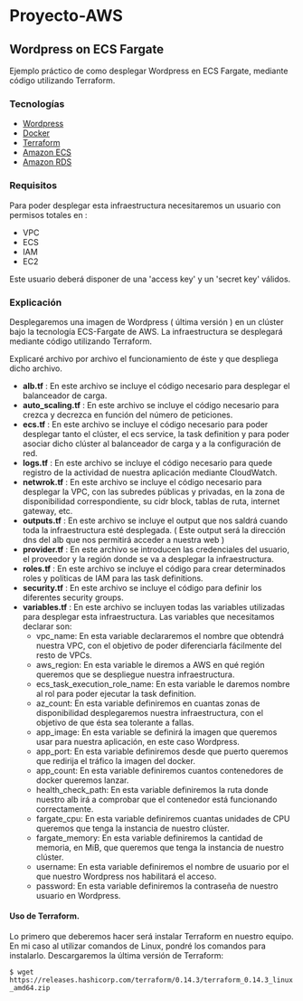 # Proyecto-AWS

## Wordpress on ECS Fargate

Ejemplo práctico de como desplegar Wordpress en ECS Fargate, mediante código utilizando Terraform.

### Tecnologías

* [Wordpress](https://wordpress.org/)
* [Docker](https://www.docker.com/)
* [Terraform](https://www.terraform.io/)
* [Amazon ECS](https://aws.amazon.com/ecs/)
* [Amazon RDS](https://aws.amazon.com/es/rds/)

### Requisitos

Para poder  desplegar esta infraestructura  necesitaremos un usuario con permisos totales en :

- VPC
- ECS
- IAM
- EC2

Este usuario deberá disponer de una 'access key' y un 'secret key' válidos. 


### Explicación

Desplegaremos una imagen de Wordpress ( última versión ) en un clúster bajo la tecnología ECS-Fargate de AWS. La infraestructura se desplegará mediante código utilizando Terraform. 

Explicaré archivo por archivo el funcionamiento de éste y que despliega dicho archivo.

- **alb.tf** : En este archivo se incluye el código necesario para desplegar el balanceador de carga.
- **auto_scaling.tf** : En este archivo se incluye el código necesario para crezca y decrezca en función del número de peticiones.
- **ecs.tf** : En este archivo se incluye el código necesario para poder desplegar tanto el clúster, el ecs service, la task definition y para poder asociar dicho clúster al balanceador de carga y a la configuración de red.
- **logs.tf** : En este archivo se incluye el código necesario para quede registro de la actividad de nuestra aplicación mediante CloudWatch.
- **netwrok.tf** : En este archivo se incluye el código necesario para desplegar la VPC, con las subredes públicas y privadas, en la zona de disponibilidad correspondiente, su cidr block, tablas de ruta, internet gateway, etc.
- **outputs.tf** : En este archivo se incluye el output que nos saldrá cuando toda la infraestructura esté desplegada. ( Este output será la dirección dns del alb que nos      permitirá acceder a nuestra web )
- **provider.tf** : En este archivo se introducen las credenciales del usuario, el proveedor y la región donde se va a desplegar la infraestructura.
- **roles.tf** : En este archivo se incluye el código para crear determinados roles y políticas de IAM para las task definitions.
- **security.tf** : En este archivo se incluye el código para definir los diferentes security groups.
- **variables.tf** : En este archivo se incluyen todas las variables utilizadas para desplegar esta infraestructura. Las variables que necesitamos declarar son:
    - vpc_name: En esta variable declararemos el nombre que obtendrá nuestra VPC, con el objetivo de poder diferenciarla fácilmente del resto de VPCs.
    - aws_region: En esta variable le diremos a AWS en qué región queremos que se despliegue nuestra infraestructura.
    - ecs_task_execution_role_name: En esta variable le daremos nombre al rol para poder ejecutar la task definition.
    - az_count: En esta variable definiremos en cuantas zonas de disponibilidad desplegaremos nuestra infraestructura, con el objetivo de que ésta sea tolerante a fallas.
    - app_image: En esta variable se definirá la imagen que queremos usar para nuestra aplicación, en este caso Wordpress.
    - app_port: En esta variable definiremos desde que puerto queremos que redirija el tráfico la imagen del docker.
    - app_count: En esta variable definiremos cuantos contenedores de docker queremos lanzar.
    - health_check_path: En esta variable definiremos la ruta donde nuestro alb irá a comprobar que el contenedor está funcionando correctamente.
    - fargate_cpu: En esta variable definiremos cuantas unidades de CPU queremos que tenga la instancia de nuestro clúster.
    - fargate_memory: En esta variable definiremos la cantidad de memoria, en MiB, que queremos que tenga la instancia de nuestro clúster.
    - username: En esta variable definiremos el nombre de usuario por el que nuestro Wordpress nos habilitará el acceso.
    - password: En esta variable definiremos la contraseña de nuestro usuario en Wordpress.

#### Uso de Terraform.
 
 Lo primero que deberemos hacer será instalar Terraform en nuestro equipo. En mi caso al utilizar comandos de Linux, pondré los comandos para instalarlo.
 Descargaremos la última versión de Terraform:
 
 ```$ wget https://releases.hashicorp.com/terraform/0.14.3/terraform_0.14.3_linux_amd64.zip```
 

    


